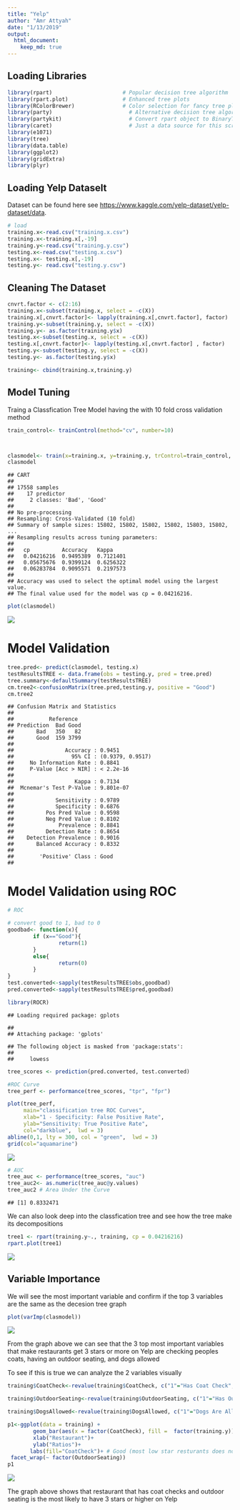 ```yaml
---
title: "Yelp"
author: "Amr Attyah"
date: "1/13/2019"
output: 
  html_document:
    keep_md: true
---
```




## Loading Libraries

```r
library(rpart)				        # Popular decision tree algorithm
library(rpart.plot)			    	# Enhanced tree plots
library(RColorBrewer)			  	# Color selection for fancy tree plot
library(party)					      # Alternative decision tree algorithm
library(partykit)				      # Convert rpart object to BinaryTree
library(caret)					      # Just a data source for this script
library(e1071)
library(tree)
library(data.table)
library(ggplot2)
library(gridExtra)
library(plyr)
```


## Loading Yelp Dataselt
Dataset can be found here see <https://www.kaggle.com/yelp-dataset/yelp-dataset/data>.

```r
# load
training.x<-read.csv("training.x.csv")
training.x<-training.x[,-19]
training.y<-read.csv("training.y.csv")
testing.x<-read.csv("testing.x.csv")
testing.x<- testing.x[,-19]
testing.y<- read.csv("testing.y.csv")
```

## Cleaning The Dataset

```r
cnvrt.factor <- c(2:16)
training.x<-subset(training.x, select = -c(X))
training.x[,cnvrt.factor]<- lapply(training.x[,cnvrt.factor], factor)
training.y<-subset(training.y, select = -c(X))
training.y<- as.factor(training.y$x)
testing.x<-subset(testing.x, select = -c(X))
testing.x[,cnvrt.factor]<- lapply(testing.x[,cnvrt.factor] , factor)
testing.y<-subset(testing.y, select = -c(X))
testing.y<- as.factor(testing.y$x)

training<- cbind(training.x,training.y)
```

## Model Tuning
Traing a Classfication Tree Model having the with 10 fold cross validation method


```r
train_control<- trainControl(method="cv", number=10)



clasmodel<- train(x=training.x, y=training.y, trControl=train_control, method="rpart")
clasmodel
```

```
## CART 
## 
## 17558 samples
##    17 predictor
##     2 classes: 'Bad', 'Good' 
## 
## No pre-processing
## Resampling: Cross-Validated (10 fold) 
## Summary of sample sizes: 15802, 15802, 15802, 15802, 15803, 15802, ... 
## Resampling results across tuning parameters:
## 
##   cp          Accuracy   Kappa    
##   0.04216216  0.9495389  0.7121401
##   0.05675676  0.9399124  0.6256322
##   0.06283784  0.9095571  0.2197573
## 
## Accuracy was used to select the optimal model using the largest value.
## The final value used for the model was cp = 0.04216216.
```

```r
plot(clasmodel)
```

![](yelp_files/figure-html/unnamed-chunk-4-1.png)<!-- -->


# Model Validation


```r
tree.pred<- predict(clasmodel, testing.x)
testResultsTREE <- data.frame(obs = testing.y, pred = tree.pred)
tree.summary<-defaultSummary(testResultsTREE)
cm.tree2<-confusionMatrix(tree.pred,testing.y, positive = "Good")
cm.tree2
```

```
## Confusion Matrix and Statistics
## 
##           Reference
## Prediction  Bad Good
##       Bad   350   82
##       Good  159 3799
##                                           
##                Accuracy : 0.9451          
##                  95% CI : (0.9379, 0.9517)
##     No Information Rate : 0.8841          
##     P-Value [Acc > NIR] : < 2.2e-16       
##                                           
##                   Kappa : 0.7134          
##  Mcnemar's Test P-Value : 9.801e-07       
##                                           
##             Sensitivity : 0.9789          
##             Specificity : 0.6876          
##          Pos Pred Value : 0.9598          
##          Neg Pred Value : 0.8102          
##              Prevalence : 0.8841          
##          Detection Rate : 0.8654          
##    Detection Prevalence : 0.9016          
##       Balanced Accuracy : 0.8332          
##                                           
##        'Positive' Class : Good            
## 
```

# Model Validation using ROC

```r
# ROC

# convert good to 1, bad to 0
goodbad<- function(x){
        if (x=="Good"){
                return(1)
        }
        else{
                return(0)
        }
}
test.converted<-sapply(testResultsTREE$obs,goodbad) 
pred.converted<-sapply(testResultsTREE$pred,goodbad)

library(ROCR)
```

```
## Loading required package: gplots
```

```
## 
## Attaching package: 'gplots'
```

```
## The following object is masked from 'package:stats':
## 
##     lowess
```

```r
tree_scores <- prediction(pred.converted, test.converted)

#ROC Curve
tree_perf <- performance(tree_scores, "tpr", "fpr")

plot(tree_perf,
     main="classification tree ROC Curves",
     xlab="1 - Specificity: False Positive Rate",
     ylab="Sensitivity: True Positive Rate",
     col="darkblue",  lwd = 3)
abline(0,1, lty = 300, col = "green",  lwd = 3)
grid(col="aquamarine")
```

![](yelp_files/figure-html/unnamed-chunk-6-1.png)<!-- -->

```r
# AUC
tree_auc <- performance(tree_scores, "auc")
tree_auc2<- as.numeric(tree_auc@y.values)
tree_auc2 # Area Under the Curve
```

```
## [1] 0.8332471
```

We can also look deep into the classfication tree and see how the tree make its decompositions 


```r
tree1 <- rpart(training.y~., training, cp = 0.04216216)
rpart.plot(tree1) 
```

![](yelp_files/figure-html/unnamed-chunk-7-1.png)<!-- -->

## Variable Importance
We will see the most important variable and confirm if the top 3 variables are the same as the decesion tree graph

```r
plot(varImp(clasmodel))
```

![](yelp_files/figure-html/unnamed-chunk-8-1.png)<!-- -->

From the graph above we can see that the 3 top most important variables that make restaurants get 3 stars or more on Yelp are checking peoples coats, having an outdoor seating, and  dogs allowed

To see if this is true we can analyze the 2 variables visually 

```r
training$CoatCheck<-revalue(training$CoatCheck, c("1"="Has Coat Check", "0"="No Coat Check"))

training$OutdoorSeating<-revalue(training$OutdoorSeating, c("1"="Has Outdoor Seating", "0"="No Outdoor Seating"))

training$DogsAllowed<-revalue(training$DogsAllowed, c("1"="Dogs Are Allowed", "0"="Dogs Not Allowed"))
```


```r
p1<-ggplot(data = training) +
        geom_bar(aes(x = factor(CoatCheck), fill =  factor(training.y)), position = "fill",width = 0.3)+
        xlab("Restaurant")+
        ylab("Ratios")+
       labs(fill="CoatCheck")+ # Good (most low star resturants does not have valet, so it could be a good predictor)
 facet_wrap(~ factor(OutdoorSeating))
p1
```

![](yelp_files/figure-html/unnamed-chunk-10-1.png)<!-- -->

The graph above shows that restaurant that has coat checks and outdoor seating is the most likely to have 3 stars or higher on Yelp


